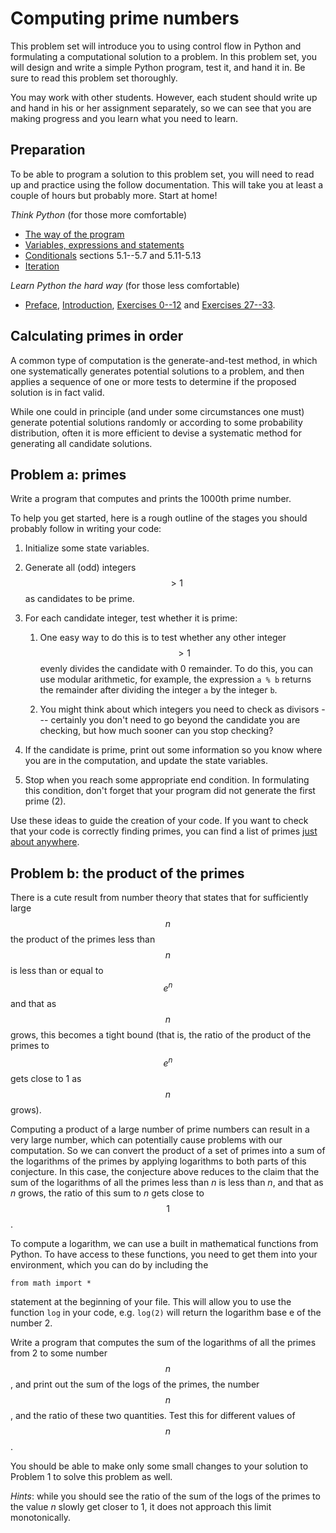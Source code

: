 # Computing prime numbers

This problem set will introduce you to using control flow in Python and
formulating a computational solution to a problem. In this problem set, you
will design and write a simple Python program, test it, and hand it in. Be sure
to read this problem set thoroughly.

You may work with other students. However, each student should write up and
hand in his or her assignment separately, so we can see that you are making progress and you learn what you need to learn.

## Preparation

To be able to program a solution to this problem set, you will need to read up
and practice using the follow documentation. This will take you at least a couple of hours but probably more. Start at home!

*Think Python* (for those more comfortable)

* [The way of the program](http://www.greenteapress.com/thinkpython/html/thinkpython002.html)
* [Variables, expressions and statements](http://www.greenteapress.com/thinkpython/html/thinkpython003.html)
* [Conditionals](http://www.greenteapress.com/thinkpython/html/thinkpython006.html) sections 5.1--5.7 and 5.11-5.13
* [Iteration](http://www.greenteapress.com/thinkpython/html/thinkpython006.html)

*Learn Python the hard way* (for those less comfortable)

* [Preface](http://learnpythonthehardway.org/book/preface.html), [Introduction](http://learnpythonthehardway.org/book/intro.html), [Exercises 0--12](http://learnpythonthehardway.org/book/) and [Exercises 27--33](http://learnpythonthehardway.org/book/ex27.html).

## Calculating primes in order

A common type of computation is the generate-and-test method, in which one
systematically generates potential solutions to a problem, and then applies a
sequence of one or more tests to determine if the proposed solution is in fact
valid.

While one could in principle (and under some circumstances one must) generate
potential solutions randomly or according to some probability distribution,
often it is more efficient to devise a systematic method for generating all
candidate solutions.

## Problem a: primes

Write a program that computes and prints the 1000th prime number.

To help you get started, here is a rough outline of the stages you should
probably follow in writing your code:

1. Initialize some state variables.

2. Generate all (odd) integers $$>1$$ as candidates to be prime.

3. For each candidate integer, test whether it is prime:

    1. One easy way to do this is to test whether any other integer $$>1$$
    evenly divides the candidate with 0 remainder. To do this, you can use
    modular arithmetic, for example, the expression `a % b` returns the
    remainder after dividing the integer `a` by the integer `b`.

    2. You might think about which integers you need to check as divisors ---
    certainly you don't need to go beyond the candidate you are checking, but
    how much sooner can you stop checking?

4. If the candidate is prime, print out some information so you know where you
are in the computation, and update the state variables.

5. Stop when you reach some appropriate end condition. In formulating this
condition, don't forget that your program did not generate the first prime (2).

Use these ideas to guide the creation of your code. If you want to check that
your code is correctly finding primes, you can find a list of primes [just
about anywhere].

[just about anywhere]: http://primes.utm.edu/lists/small/1000.txt

## Problem b: the product of the primes

There is a cute result from number theory that states that for sufficiently
large $$n$$ the product of the primes less than $$n$$ is less than or equal to
$$e^n$$ and that as $$n$$ grows, this becomes a tight bound (that is, the ratio
of the product of the primes to $$e^n$$ gets close to 1 as $$n$$ grows).

Computing a product of a large number of prime numbers can result in a very
large number, which can potentially cause problems with our computation. So we
can convert the product of a set of primes into a sum of the logarithms of the
primes by applying logarithms to both parts of this conjecture. In this case,
the conjecture above reduces to the claim that the sum of the logarithms of all
the primes less than *n* is less than *n*, and that as *n* grows, the ratio of
this sum to *n* gets close to $$1$$.

To compute a logarithm, we can use a built in mathematical functions from
Python. To have access to these functions, you need to get them into your
environment, which you can do by including the

    from math import *

statement at the beginning of your file. This will allow you to use the
function `log` in your code, e.g. `log(2)` will return the logarithm base e of
the number 2.

Write a program that computes the sum of the logarithms of all the primes from 2 to some number $$n$$, and print out the sum of the logs of the primes, the number $$n$$, and the ratio of these two quantities. Test this for different values of $$n$$.

You should be able to make only some small changes to your solution to Problem 1 to solve this problem as well.

*Hints*: while you should see the ratio of the sum of the logs of the primes to the value *n* slowly get closer to 1, it does not approach this limit monotonically.
